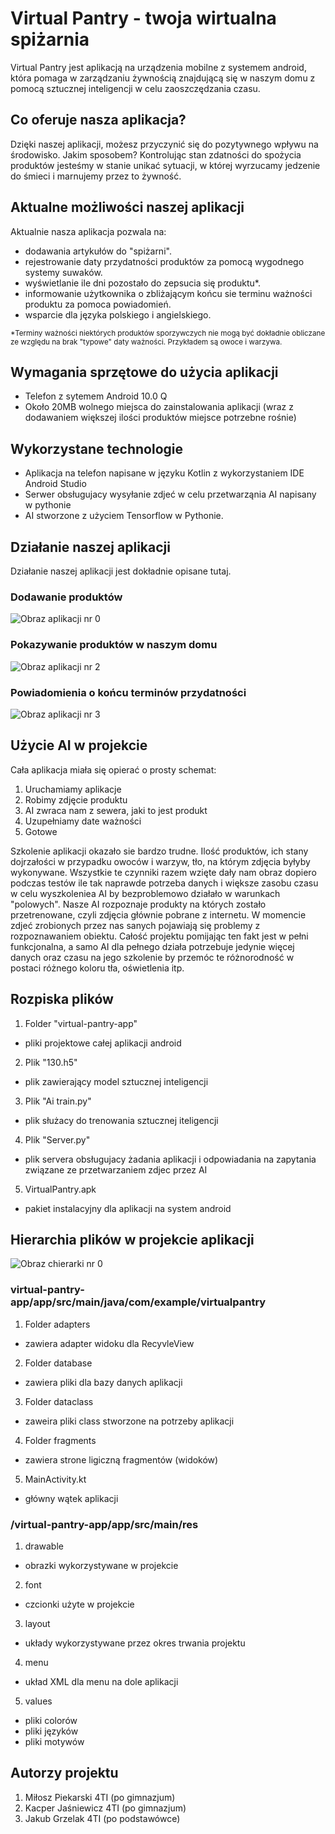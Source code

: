 # Virtual Pantry - twoja wirtualna spiżarnia
Virtual Pantry jest aplikacją na urządzenia mobilne z systemem android, która pomaga w zarządzaniu żywnością znajdującą się w naszym domu z pomocą sztucznej inteligencji w celu zaoszczędzania czasu.

## Co oferuje nasza aplikacja?
Dzięki naszej aplikacji, możesz przyczynić się do pozytywnego wpływu na środowisko. Jakim sposobem? Kontrolując stan zdatności do spożycia produktów jesteśmy w stanie unikać sytuacji, w której wyrzucamy jedzenie do śmieci i marnujemy przez to żywność.

## Aktualne możliwości naszej aplikacji
Aktualnie nasza aplikacja pozwala na:
- dodawania artykułów do "spiżarni".
- rejestrowanie daty przydatności produktów za pomocą wygodnego systemy suwaków.
- wyświetlanie ile dni pozostało do zepsucia się produktu*.
- informowanie użytkownika o zbliżającym końcu sie terminu ważności produktu za pomoca powiadomień.
- wsparcie dla języka polskiego i angielskiego.

<sub>*Terminy ważności niektórych produktów sporzywczych nie mogą być dokładnie obliczane ze względu na brak "typowe" daty ważności. Przykładem są owoce i warzywa.</sub>

## Wymagania sprzętowe do użycia aplikacji
- Telefon z sytemem Android 10.0 Q
- Około 20MB wolnego miejsca do zainstalowania aplikacji (wraz z dodawaniem większej ilości produktów miejsce potrzebne rośnie)

## Wykorzystane technologie
- Aplikacja na telefon napisane w języku Kotlin z wykorzystaniem IDE Android Studio
- Serwer obsługujacy wysyłanie zdjeć w celu przetwarząnia AI napisany w pythonie
- AI stworzone z użyciem Tensorflow w Pythonie.

## Działanie naszej aplikacji
Działanie naszej aplikacji jest dokładnie opisane tutaj.
### Dodawanie produktów
![Obraz aplikacji nr 0](readmefiles/pantryadd.png)
### Pokazywanie produktów w naszym domu
![Obraz aplikacji nr 2](readmefiles/pantryshow.png)
### Powiadomienia o końcu terminów przydatności
![Obraz aplikacji nr 3](readmefiles/pantrynotify.png)

## Użycie AI w projekcie
Cała aplikacja miała się opierać o prosty schemat:
1. Uruchamiamy aplikacje
2. Robimy zdjęcie produktu
3. AI zwraca nam z sewera, jaki to jest produkt
4. Uzupełniamy date ważności
5. Gotowe

Szkolenie aplikacji okazało sie bardzo trudne. Ilość produktów, ich stany dojrzałości w przypadku owoców i warzyw, tło, na którym zdjęcia byłyby wykonywane. Wszystkie te czynniki razem wzięte dały nam obraz dopiero podczas testów ile tak naprawde potrzeba danych i większe zasobu czasu w celu wyszkoleniea AI by bezproblemowo działało w warunkach "polowych". Nasze AI rozpoznaje produkty na których zostało przetrenowane, czyli zdjęcia głównie pobrane z internetu. W momencie zdjeć zrobionych przez nas sanych pojawiają się problemy z rozpoznawaniem obiektu. Całość projektu pomijając ten fakt jest w pełni funkcjonalna, a samo AI dla pełnego działa potrzebuje jedynie więcej danych oraz czasu na jego szkolenie by przemóc te różnorodność w postaci różnego koloru tła, oświetlenia itp.

## Rozpiska plików
1. Folder "virtual-pantry-app"
- pliki projektowe całej aplikacji android
2. Plik "130.h5"
- plik zawierający model sztucznej inteligencji
3. Plik "Ai train.py"
- plik służacy do trenowania sztucznej iteligencji
4. Plik "Server.py"
- plik servera obsługujacy żadania aplikacji i odpowiadania na zapytania związane ze przetwarzaniem zdjec przez AI
5. VirtualPantry.apk
- pakiet instalacyjny dla aplikacji na system android

## Hierarchia plików w projekcie aplikacji
![Obraz chierarki nr 0](readmefiles/chier.png)
### virtual-pantry-app/app/src/main/java/com/example/virtualpantry
1. Folder adapters
- zawiera adapter widoku dla RecyvleView
2. Folder database
- zawiera pliki dla bazy danych aplikacji
3. Folder dataclass
- zaweira pliki class stworzone na potrzeby aplikacji
4. Folder fragments
- zawiera strone ligiczną fragmentów (widoków)
5. MainActivity.kt
- główny wątek aplikacji

### /virtual-pantry-app/app/src/main/res
1. drawable
- obrazki wykorzystywane w projekcie
2. font
- czcionki użyte w projekcie
3. layout
- układy wykorzystywane przez okres trwania projektu
4. menu
- układ XML dla menu na dole aplikacji
5. values
- pliki colorów
- pliki języków
- pliki motywów

## Autorzy projektu
1. Miłosz Piekarski 4TI (po gimnazjum)
2. Kacper Jaśniewicz 4TI (po gimnazjum)
3. Jakub Grzelak 4TI (po podstawówce)